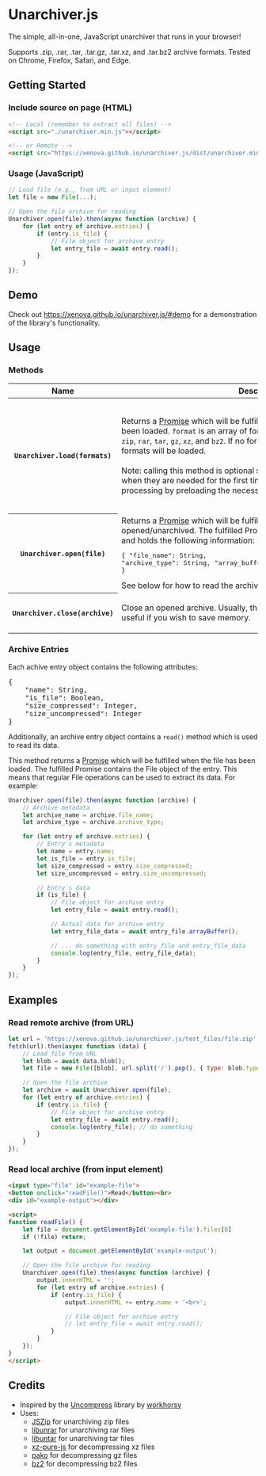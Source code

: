 # Unarchiver.js
The simple, all-in-one, JavaScript unarchiver that runs in your browser!

Supports .zip, .rar, .tar, .tar.gz, .tar.xz, and .tar.bz2 archive formats. Tested on Chrome, Firefox, Safari, and Edge.

## Getting Started

### Include source on page (HTML)
```html
<!-- Local (remember to extract all files) -->
<script src="./unarchiver.min.js"></script>

<!-- or Remote -->
<script src="https://xenova.github.io/unarchiver.js/dist/unarchiver.min.js"></script>
```

### Usage (JavaScript)
```javascript
// Load file (e.g., from URL or input element)
let file = new File(...);

// Open the file archive for reading
Unarchiver.open(file).then(async function (archive) {
	for (let entry of archive.entries) {
		if (entry.is_file) {
			// File object for archive entry
			let entry_file = await entry.read();
		}
	}
});
```

## Demo
Check out https://xenova.github.io/unarchiver.js/#demo for a demonstration of the library's functionality.

## Usage

### Methods
<table>
   <thead>
      <tr>
         <th>Name</th>
         <th>Description</th>
         <th>Example</th>
      </tr>
   </thead>
   <tbody>
      <tr>
         <th><code>Unarchiver.load(formats)</code></th>
         <td>Returns a <a
            href="https://developer.mozilla.org/en-US/docs/Web/JavaScript/Reference/Global_Objects/Promise">Promise</a> which will be fulfilled when the specified
            formats have been loaded. <code>format</code> is an array of formats to be loaded,
            selected from: <code>zip</code>, <code>rar</code>, <code>tar</code>,
            <code>gz</code>, <code>xz</code>, and <code>bz2</code>. If no formats are provided,
            all supported formats will be loaded.
            <br><br>
            Note: calling this method is optional since, by default, formats are loaded when
            they are needed for the first time. This method is used to speed up processing by
            preloading the necessary files.
         </td>
         <td>
            <pre><code>// Load all supported formats
Unarchiver.load().then(function() {
	console.log('Finished loading all formats');
});

// Load certain formats
Unarchiver.load(['zip', 'tar']).then(function() {
	console.log('Finished loading certain formats');
});
</code></pre>
         </td>
      </tr>
      <tr>
         <th><code>Unarchiver.open(file)</code></th>
         <td>
            Returns a <a
               href="https://developer.mozilla.org/en-US/docs/Web/JavaScript/Reference/Global_Objects/Promise"
               >Promise</a> which will be fulfilled when the file has been
            opened/unarchived. The fulfilled Promise contains the readable archive and holds the
            following information:<br>
            <pre>{
    "file_name": String,
    "archive_type": String,
    "array_buffer": ArrayBuffer,
    "entries": [object]
}</pre>
            See below for how to read the archive entries.
         </td>
         <td>
            <pre><code>// See below for examples on how to read files
let file = new File(...);
Unarchiver.open(file).then(function(archive) {
	console.log(archive.file_name);
	console.log(archive.archive_type);
	console.log(archive.entries);
});
</code></pre>
         </td>
      </tr>
      <tr>
         <th><code>Unarchiver.close(archive)</code></th>
         <td>Close an opened archive. Usually, this method is unnecessary, but may be useful if
            you wish to save memory.
         </td>
         <td>
            <pre><code>Unarchiver.open(file).then(function(archive) {
	// Close archive
	Unarchiver.close(archive);
});
</code></pre>
         </td>
      </tr>
   </tbody>
</table>

### Archive Entries
Each achive entry object contains the following attributes:
<pre>{
    "name": String,
    "is_file": Boolean,
    "size_compressed": Integer,
    "size_uncompressed": Integer
}</pre>
Additionally, an archive entry object contains a <code>read()</code> method which is used to read its data.

This method returns a <a href="https://developer.mozilla.org/en-US/docs/Web/JavaScript/Reference/Global_Objects/Promise">Promise</a> which will be fulfilled when the file has been loaded. The fulfilled Promise contains the File object of the entry. This means that regular File operations can be used to extract its data. For example:

```javascript
Unarchiver.open(file).then(async function (archive) {
	// Archive metadata
	let archive_name = archive.file_name;
	let archive_type = archive.archive_type;

	for (let entry of archive.entries) {
		// Entry's metadata
		let name = entry.name;
		let is_file = entry.is_file;
		let size_compressed = entry.size_compressed;
		let size_uncompressed = entry.size_uncompressed;

		// Entry's data
		if (is_file) {
			// File object for archive entry
			let entry_file = await entry.read();

			// Actual data for archive entry
			let entry_file_data = await entry_file.arrayBuffer();

			// ... do something with entry_file and entry_file_data
			console.log(entry_file, entry_file_data);
		}
	}
});
```

## Examples

### Read remote archive (from URL)
```javascript
let url = 'https://xenova.github.io/unarchiver.js/test_files/file.zip';
fetch(url).then(async function (data) {
	// Load file from URL
	let blob = await data.blob();
	let file = new File([blob], url.split('/').pop(), { type: blob.type });

	// Open the file archive
	let archive = await Unarchiver.open(file);
	for (let entry of archive.entries) {
		if (entry.is_file) {
			// File object for archive entry
			let entry_file = await entry.read();
			console.log(entry_file); // do something
		}
	}
});
```
### Read local archive (from input element)
```html
<input type="file" id="example-file">
<button onclick="readFile()">Read</button><br>
<div id="example-output"></div>

<script>
function readFile() {
	let file = document.getElementById('example-file').files[0]
	if (!file) return;

	let output = document.getElementById('example-output');

	// Open the file archive for reading
	Unarchiver.open(file).then(async function (archive) {
		output.innerHTML = '';
		for (let entry of archive.entries) {
			if (entry.is_file) {
				output.innerHTML += entry.name + '<br>';

				// File object for archive entry
				// let entry_file = await entry.read();
			}
		}
	});
}
</script>
```

## Credits
- Inspired by the [Uncompress](https://github.com/workhorsy/uncompress.js) library by [workhorsy](https://github.com/workhorsy)
- Uses:
  - [JSZip](https://github.com/Stuk/jszip) for unarchiving zip files
  - [libunrar](https://github.com/wcchoi/libunrar-js) for unarchiving rar files
  - [libuntar](https://github.com/workhorsy/uncompress.js/blob/master/js/libuntar.js) for unarchiving tar files
  - [xz-pure-js](https://github.com/yurevich1/xz-pure-js-web-worker) for decompressing xz files
  - [pako](https://github.com/nodeca/pako) for decompressing gz files
  - [bz2](https://github.com/SheetJS/bz2) for decompressing bz2 files
